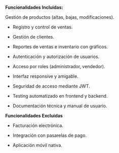 **Funcionalidades Incluidas:**

Gestión de productos (altas, bajas, modificaciones).

- Registro y control de ventas.

- Gestión de clientes.

- Reportes de ventas e inventario con gráficos.

- Autenticación y autorización de usuarios.

-  Acceso por roles (administrador, vendedor).

- Interfaz responsive y amigable.

- Seguridad de acceso mediante JWT.

- Testing automatizado en frontend y backend.

- Documentación técnica y manual de usuario.

**Funcionalidades Excluidas**

- Facturación electrónica.

- Integración con pasarelas de pago.

- Aplicación móvil nativa.